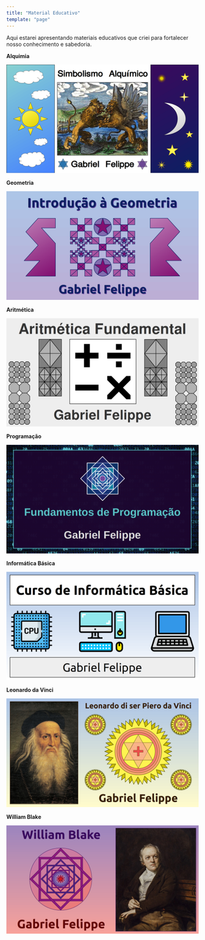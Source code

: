 ```yaml
---
title: "Material Educativo"
template: "page"
---
```


Aqui estarei apresentando materiais educativos que criei para fortalecer nosso conhecimento e sabedoria.

<b>Alquimia</b>

<a href="https://drive.google.com/file/d/1Fmq5oyuWBQMKisFI47nI_3qf4jLaJudA/view?usp=sharing"><img src="https://raw.githubusercontent.com/the-akira/akirablog/master/static/materials/Alquimia.png" /></a>

<b>Geometria</b>

<a href="https://drive.google.com/file/d/1ym_vGlVRbjjHO9g0C69ZWoeys5kcHMgr/view?usp=sharing"><img src="https://raw.githubusercontent.com/the-akira/akirablog/master/static/materials/Geometria.png" /></a>

<b>Aritmética</b>

<a href="https://drive.google.com/file/d/1C1OPmjPDXWLqroEAQSdLbbeuxOzv-hk0/view?usp=sharing"><img src="https://raw.githubusercontent.com/the-akira/akirablog/master/static/materials/Arithmetic.png" /></a>

<b>Programação</b>

<a href="https://drive.google.com/file/d/1Pe17vvi25im7U4Xl8LSCNzt-sFW6CfYy/view?usp=sharing"><img src="https://raw.githubusercontent.com/the-akira/akirablog/master/static/materials/Programming.png" /></a>

<b>Informática Básica</b>

<a href="https://drive.google.com/file/d/1v-hFpdhUvB0ux9u2vXmpsoQSwxuN-Gvv/view?usp=sharing"><img src="https://raw.githubusercontent.com/the-akira/akirablog/master/static/materials/BasicInformatics.png" /></a>

<b>Leonardo da Vinci</b>

<a href="https://drive.google.com/file/d/1fLeVedDah8bbfb6ygAaDXHszGJdIgU9A/view?usp=sharing"><img src="https://raw.githubusercontent.com/the-akira/akirablog/master/static/materials/LeonardoDaVinci.png" /></a>

<b>William Blake</b>

<a href="https://drive.google.com/file/d/1tY4VWasfjAqelXYcCr9-oEGXpUBO09v-/view?usp=sharing"><img src="https://raw.githubusercontent.com/the-akira/akirablog/master/static/materials/WilliamBlake.png" /></a>
